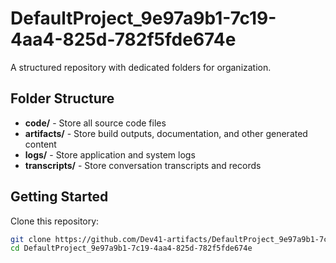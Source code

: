 # DefaultProject_9e97a9b1-7c19-4aa4-825d-782f5fde674e
A structured repository with dedicated folders for organization.

## Folder Structure

- **code/** - Store all source code files
- **artifacts/** - Store build outputs, documentation, and other generated content
- **logs/** - Store application and system logs
- **transcripts/** - Store conversation transcripts and records

## Getting Started

Clone this repository:
```bash
git clone https://github.com/Dev41-artifacts/DefaultProject_9e97a9b1-7c19-4aa4-825d-782f5fde674e
cd DefaultProject_9e97a9b1-7c19-4aa4-825d-782f5fde674e
```
